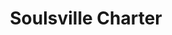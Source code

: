 ---
layout: case_study

title: Soulsville Charter
hero_img_src: "hero/home-hero.svg"
location: "Chicago, IL"
school_level: "Middle School"
description: Lorem ipsum in Proin neque, eu a tempor sollicitudin Donec ultrices. Eu non vitae metus, orci elit. Malesuada vulputate sollicitudin diam conubia Sed eu vestibulum Vestibulum vitae tincidunt consectetur semper. Mi nisl.
---